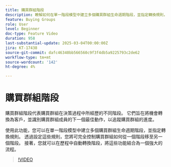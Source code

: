 ```yaml
---
title: 購買群組階段
description: 瞭解如何在單一階段模型中建立多個購買群組生命週期階段，並指定轉換規則，讓您完全控制購買群組如何從一個階段移至另一個階段。
feature: Buying Groups
role: User
level: Beginner
doc-type: Feature Video
duration: 958
last-substantial-update: 2025-03-04T00:00:00Z
jira: KT-17438
source-git-commit: dafc46340bb566560c9f3f4db5a9225793c2de62
workflow-type: tm+mt
source-wordcount: '142'
ht-degree: 4%

---
```



# 購買群組階段

購買群組階段代表購買群組在決策過程中所經歷的不同階段。 它們旨在將機會轉換為客戶，並識別購買群組成員的下一個最佳動作，以追蹤購買群組的進度。

使用此功能，您可以在單一階段模型中建立多個購買群組生命週期階段，並指定轉換規則。 透過設定這些規則，您將可完全控制購買群組如何從一個階段移至另一個階段。 接著，您就可以在歷程中自動轉換階段，將這些功能結合為一個強大的流程。

>[!VIDEO](https://video.tv.adobe.com/v/3448634/?learn=on&enablevpops)

